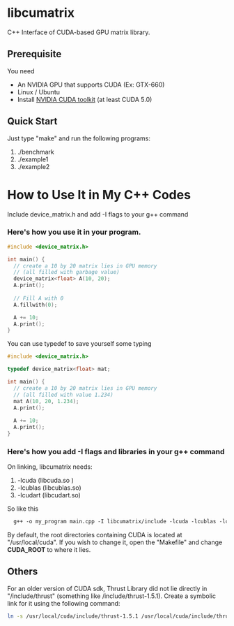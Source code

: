 libcumatrix
======

C++ Interface of CUDA-based GPU matrix library.

## Prerequisite
You need
- An NVIDIA GPU that supports CUDA (Ex: GTX-660)
- Linux / Ubuntu
- Install [NVIDIA CUDA toolkit](https://developer.nvidia.com/cuda-downloads) (at least CUDA 5.0)

## Quick Start
Just type "make" and run the following programs:
1) ./benchmark
2) ./example1
3) ./example2

# How to Use It in My C++ Codes
Include device_matrix.h and add -I flags to your g++ command


### Here's how you use it in your program.
```c++
#include <device_matrix.h>

int main() {
  // create a 10 by 20 matrix lies in GPU memory
  // (all filled with garbage value)
  device_matrix<float> A(10, 20);
  A.print();
  
  // Fill A with 0
  A.fillwith(0);

  A += 10;
  A.print();
}
```

You can use typedef to save yourself some typing
```c++
#include <device_matrix.h>

typedef device_matrix<float> mat;

int main() {
  // create a 10 by 20 matrix lies in GPU memory
  // (all filled with value 1.234)
  mat A(10, 20, 1.234);
  A.print();
  
  A += 10;
  A.print();
}
```
### Here's how you add -I flags and libraries in your g++ command

On linking, libcumatrix needs:
1) -lcuda   (libcuda.so  )
2) -lcublas (libcublas.so)
3) -lcudart (libcudart.so)

So like this
```makefile
  g++ -o my_program main.cpp -I libcumatrix/include -lcuda -lcublas -lcudart -lcumatrix
```

By default, the root directories containing CUDA is located at "/usr/local/cuda". If you
wish to change it, open the "Makefile" and change **CUDA_ROOT** to where it lies.

## Others
For an older version of CUDA sdk, Thrust Library did not lie directly in "<path-to-cuda>/include/thrust" (something like <path-to-cuda>/include/thrust-1.5.1). Create a symbolic link for it using the following command:
```bash
ln -s /usr/local/cuda/include/thrust-1.5.1 /usr/local/cuda/include/thrust
```
